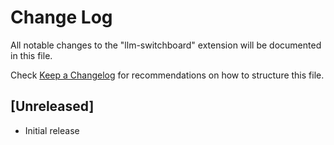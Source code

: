 # Change Log

All notable changes to the "llm-switchboard" extension will be documented in this file.

Check [Keep a Changelog](http://keepachangelog.com/) for recommendations on how to structure this file.

## [Unreleased]

- Initial release